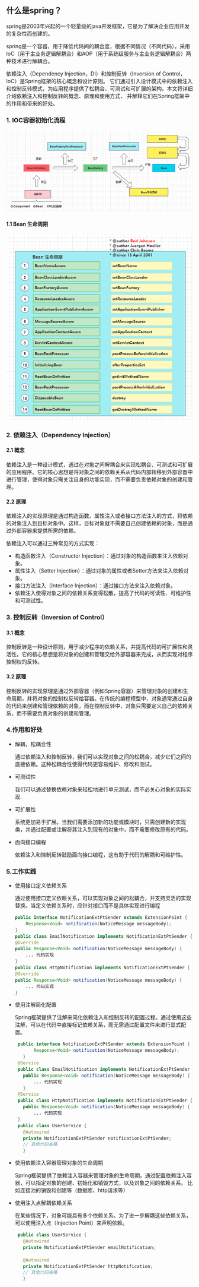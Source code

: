 ## 什么是spring？
spring是2003年兴起的一个轻量级的java开发框架，它是为了解决企业应用开发的复杂性而创建的。

spring是一个容器，用于降低代码间的耦合度，根据不同情况（不同代码），采用IoC（用于主业务逻辑解耦合）和AOP（用于系统级服务与主业务逻辑解耦合）两种技术进行解耦合。

依赖注入（Dependency Injection，DI）和控制反转（Inversion of Control，IoC）是Spring框架的核心概念和设计原则。
它们通过引入设计模式中的依赖注入和控制反转模式，为应用程序提供了松耦合、可测试和可扩展的架构。本文将详细介绍依赖注入和控制反转的概念、原理和使用方式，
并解释它们在Spring框架中的作用和带来的好处。
### 1. IOC容器初始化流程
![ioc](images/spring-ioc.png)

#### 1.1 Bean 生命周期
![](images/lifeCycle.png)

### 2. 依赖注入（Dependency Injection）
#### 2.1 概念
依赖注入是一种设计模式，通过在对象之间解耦合来实现松耦合、可测试和可扩展的应用程序。它的核心思想是将对象之间的依赖关系从代码内部转移到外部容器中进行管理，使得对象只需关注自身的功能实现，而不需要负责依赖对象的创建和管理。

#### 2.2 原理
依赖注入的实现原理是通过构造函数、属性注入或者接口方法注入的方式，将依赖的对象注入到目标对象中。这样，目标对象就不需要自己创建依赖的对象，而是通过外部容器来提供所需的依赖。

依赖注入可以通过三种常见的方式实现：
- 构造函数注入（Constructor Injection）：通过对象的构造函数来注入依赖对象。
- 属性注入（Setter Injection）：通过对象的属性或者Setter方法来注入依赖对象。
- 接口方法注入（Interface Injection）：通过接口方法来注入依赖对象。
- 依赖注入使得对象之间的依赖关系变得松散，提高了代码的可读性、可维护性和可测试性。

### 3. 控制反转（Inversion of Control）
#### 3.1 概念
   控制反转是一种设计原则，用于减少程序的依赖关系，并提高代码的可扩展性和灵活性。它的核心思想是将对象的创建和管理交给外部容器来完成，从而实现对程序控制权的反转。
#### 3.2 原理
控制反转的实现原理是通过外部容器（例如Spring容器）来管理对象的创建和生命周期，并将对象的控制权反转给容器。在传统的编程模型中，对象通常通过自身的代码来创建和管理依赖的对象，而在控制反转中，对象只需要定义自己的依赖关系，而不需要负责对象的创建和管理。

### 4.作用和好处
- 解耦，松耦合性

  通过依赖注入和控制反转，我们可以实现对象之间的松耦合，减少它们之间的直接依赖。这种松耦合性使得代码更容易维护、修改和测试。

- 可测试性

    我们可以通过替换依赖对象来轻松地进行单元测试，而不必关心对象的实际实现.
- 可扩展性

  系统更加易于扩展。当我们需要添加新的功能或模块时，只需创建新的实现类，并通过配置或注解将其注入到现有的对象中，而不需要修改原有的代码。
- 面向接口编程

  依赖注入和控制反转鼓励面向接口编程，这有助于代码的解耦和可维护性。

### 5.工作实践
- 使用接口定义依赖关系

    通过使用接口定义依赖关系，可以实现对象之间的松耦合，并支持灵活的实现替换。当定义依赖关系时，应针对接口而不是具体实现进行编程
    ```java
    public interface NotificationExtPtSender extends ExtensionPoint {
        Response<Void> notification(NoticeMessage messageBody);
    }
    public class EmailNotification implements NotificationExtPtSender {
    @Override
    public Response<Void> notification(NoticeMessage messageBody) {
        ... 代码实现
    }
    public class HttpNotification implements NotificationExtPtSender {
    @Override
    public Response<Void> notification(NoticeMessage messageBody) {
        ... 代码实现
    }
  
    ```
- 使用注解简化配置

  Spring框架提供了注解来简化依赖注入和控制反转的配置过程。通过使用这些注解，可以在代码中直接标记依赖关系，而无需通过配置文件来进行显式配置。

   ```java
    public interface NotificationExtPtSender extends ExtensionPoint {
          Response<Void> notification(NoticeMessage messageBody);
      }
    @Service
    public class EmailNotification implements NotificationExtPtSender {
      public Response<Void> notification(NoticeMessage messageBody) {
          ... 代码实现
      }
    @Service
    public class HttpNotification implements NotificationExtPtSender {
      public Response<Void> notification(NoticeMessage messageBody) {
          ... 代码实现
    }
    public class UserService {
      @Autowired
      private NotificationExtPtSender notificationExtPtSender;
      // 其他代码省略
      }
    ```
- 使用依赖注入容器管理对象的生命周期

  Spring框架提供了依赖注入容器来管理对象的生命周期。通过配置依赖注入容器，可以指定对象的创建、初始化和销毁方式，以及对象之间的依赖关系。
  比如连接池的销毁和创建等（数据库、http请求等）
- 使用注入点解耦依赖关系
  
  在某些情况下，对象可能具有多个依赖关系。为了进一步解耦这些依赖关系，可以使用注入点（Injection Point）来声明依赖。
   ```java
    public class UserService {
      @Autowired
      private NotificationExtPtSender emailNotification;
  
      @Autowired
      private NotificationExtPtSender httpNotification;
      // 其他代码省略
      }
    ```